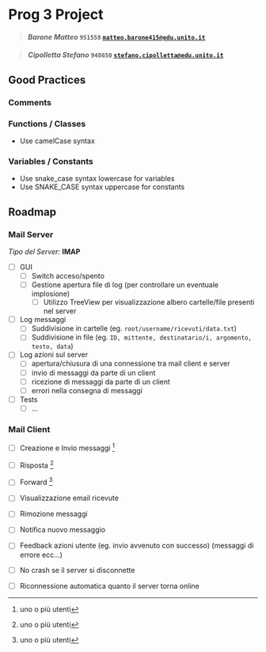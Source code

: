 # Prog 3 Project

> #### *Barone Matteo* `951558` <a href="mailto:matteo.barone415@edu.unito.it">`matteo.barone415@edu.unito.it`</a>

> #### *Cipolletta Stefano* `948650` <a href="mailto:stefano.cipolletta@edu.unito.it">`stefano.cipolletta@edu.unito.it`</a>

## Good Practices
### Comments

### Functions / Classes
- Use camelCase syntax

### Variables / Constants
- Use snake_case syntax lowercase for variables
- Use SNAKE_CASE syntax uppercase for constants

## Roadmap
### Mail Server

*Tipo del Server:* **IMAP** 

- [ ] GUI
    - [ ] Switch acceso/spento
    - [ ] Gestione apertura file di log (per controllare un eventuale implosione)
    	- [ ] Utilizzo TreeView per visualizzazione albero cartelle/file presenti nel server

- [ ] Log messaggi
    - [ ] Suddivisione in cartelle (eg. `root/username/ricevuti/data.txt`)
    - [ ] Suddivisione in file (eg. `ID, mittente, destinatario/i, argomento, testo, data`)

- [ ] Log azioni sul server
    - [ ] apertura/chiusura di una connessione tra mail client e server
    - [ ] invio di messaggi da parte di un client
    - [ ] ricezione di messaggi da parte di un client
    - [ ] errori nella consegna di messaggi

- [ ] Tests
    - [ ] ...

### Mail Client

- [ ] Creazione e Invio messaggi [^1]
- [ ] Risposta [^1]
- [ ] Forward [^1]
- [ ] Visualizzazione email ricevute 
- [ ] Rimozione messaggi 
- [ ] Notifica nuovo messaggio
- [ ] Feedback azioni utente (eg. invio avvenuto con successo) (messaggi di errore ecc...)
- [ ] No crash se il server si disconnette
- [ ] Riconnessione automatica quanto il server torna online


[^1]: uno o più utenti




